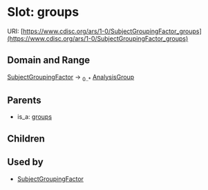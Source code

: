 
# Slot: groups




URI: [https://www.cdisc.org/ars/1-0/SubjectGroupingFactor_groups](https://www.cdisc.org/ars/1-0/SubjectGroupingFactor_groups)


## Domain and Range

[SubjectGroupingFactor](SubjectGroupingFactor.md) &#8594;  <sub>0..\*</sub> [AnalysisGroup](AnalysisGroup.md)

## Parents

 *  is_a: [groups](groups.md)

## Children


## Used by

 * [SubjectGroupingFactor](SubjectGroupingFactor.md)

